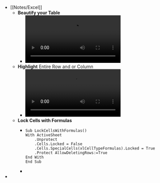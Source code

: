 - [[Notes/Excel]]
	- **Beautify your Table**
		- ![ExelTableDesign.mp4](../assets/ExelTableDesign_1718807579722_0.mp4)
	- **Highlight** Entire Row and or Column
		- ![Excel Highlight row.mp4](../assets/Excel_Highlight_row_1718807591019_0.mp4)
	- **Lock Cells with Formulas**
		- ```
		  Sub LockCellsWithFormulas()
		  With ActiveSheet
		      .Unprotect
		      .Cells.Locked = False
		      .Cells.SpecialCells(xlCellTypeFormulas).Locked = True
		      .Protect AllowDeletingRows:=True
		  End With
		  End Sub
		  ```
		-
-